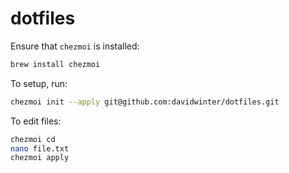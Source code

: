 # dotfiles

Ensure that `chezmoi` is installed:

```sh
brew install chezmoi
```

To setup, run:

```sh
chezmoi init --apply git@github.com:davidwinter/dotfiles.git
```

To edit files:

```sh
chezmoi cd
nano file.txt
chezmoi apply
```

